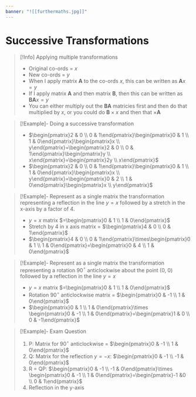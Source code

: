 ```yaml
---
banner: "![[furthermaths.jpg]]"
---
```

# Successive Transformations

> [!Info] Applying multiple transformations 
>-  Original co-ords =  $x$
> - New co-ords = $y$
> - When I apply matrix $\mathbf{A}$ to the co-ords $x$, this can be written as $\mathbf{A}x=y$
> - If I apply matrix $\mathbf{A}$ and then matrix $\mathbf{B}$, then this can be written as $\mathbf{BA}x=y$
>-  You can either multiply out the $\mathbf{BA}$ matricies first and then do that multiplied by $x$, or you could do $\mathbf{B}\times x$ and then that $\times \mathbf{A}$

> [!Example]- Doing a successive transformation 
> - $\begin{pmatrix}2 & 0 \\ 0 & 1\end{pmatrix}\begin{pmatrix}0 & 1 \\ 1 & 0\end{pmatrix}\begin{pmatrix}x \\ y\end{pmatrix}=\begin{pmatrix}2 & 0 \\ 0 & 1\end{pmatrix}\begin{pmatrix}y \\ x\end{pmatrix}=\begin{pmatrix}2y \\ x\end{pmatrix}$
> - $\begin{pmatrix}2 & 0 \\ 0 & 1\end{pmatrix}\begin{pmatrix}0 & 1 \\ 1 & 0\end{pmatrix}\begin{pmatrix}x \\ y\end{pmatrix}=\begin{pmatrix}0 & 2 \\ 1 & 0\end{pmatrix}\begin{pmatrix}x \\ y\end{pmatrix}$

> [!Example]- Represent as a single matrix the transformation representing a reflection in the line $y=x$ followed by a stretch in the x-axis by a factor of 4.
> - $y=x$ matrix $=\begin{pmatrix}0 & 1 \\ 1 & 0\end{pmatrix}$
> - Stretch by 4 in x axis matrix = $\begin{pmatrix}4 & 0 \\ 0 & 1\end{pmatrix}$
> - $\begin{pmatrix}4 & 0 \\ 0 & 1\end{pmatrix}\times\begin{pmatrix}0 & 1 \\ 1 & 0\end{pmatrix}=\begin{pmatrix}0 & 4 \\ 1 & 0\end{pmatrix}$

> [!Example]- Represent as a single matrix the transformation representing a rotation 90$^\circ$ anticlockwise about the point (0, 0) followed by a reflection in the line $y=x$
> -  $y=x$ matrix $=\begin{pmatrix}0 & 1 \\ 1 & 0\end{pmatrix}$
> - Rotation 90$^\circ$ anticlockwise matrix = $\begin{pmatrix}0 & -1  \\ 1 & 0\end{pmatrix}$
> - $\begin{pmatrix}0 & 1 \\ 1 & 0\end{pmatrix}\times \begin{pmatrix}0 & -1  \\ 1 & 0\end{pmatrix}=\begin{pmatrix}1 & 0 \\ 0 & -1\end{pmatrix}$

> [!Example]- Exam Question 
> 1. P: Matrix for 90$^\circ$ anticlockwise = $\begin{pmatrix}0 & -1 \\ 1 & 0\end{pmatrix}$
> 2. Q: Matrix for the reflection $y=-x$: $\begin{pmatrix}0 & -1  \\ -1 & 0\end{pmatrix}$
> 3. R = QP: $\begin{pmatrix}0 & -1 \\ -1 & 0\end{pmatrix}\times \begin{pmatrix}0 & -1  \\ 1 & 0\end{pmatrix}=\begin{pmatrix}-1 &0 \\ 0 & 1\end{pmatrix}$
> 4. Reflection in the y-axis

